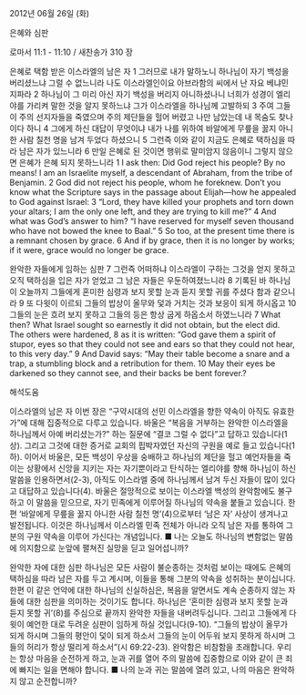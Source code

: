 2012년 06월 26일 (화)

은혜와 심판



로마서 11:1 - 11:10 / 새찬송가 310 장


은혜로 택함 받은 이스라엘의 남은 자
1 그러므로 내가 말하노니 하나님이 자기 백성을 버리셨느냐 그럴 수 없느니라 나도 이스라엘인이요 아브라함의 씨에서 난 자요 베냐민 지파라 2 하나님이 그 미리 아신 자기 백성을 버리지 아니하셨나니 너희가 성경이 엘리야를 가리켜 말한 것을 알지 못하느냐 그가 이스라엘을 하나님께 고발하되 3 주여 그들이 주의 선지자들을 죽였으며 주의 제단들을 헐어 버렸고 나만 남았는데 내 목숨도 찾나이다 하니 4 그에게 하신 대답이 무엇이냐 내가 나를 위하여 바알에게 무릎을 꿇지 아니한 사람 칠천 명을 남겨 두었다 하셨으니 5 그런즉 이와 같이 지금도 은혜로 택하심을 따라 남은 자가 있느니라 6 만일 은혜로 된 것이면 행위로 말미암지 않음이니 그렇지 않으면 은혜가 은혜 되지 못하느니라
1 I ask then: Did God reject his people? By no means! I am an Israelite myself, a descendant of Abraham, from the tribe of Benjamin. 2 God did not reject his people, whom he foreknew. Don’t you know what the Scripture says in the passage about Elijah―how he appealed to God against Israel: 3 “Lord, they have killed your prophets and torn down your altars; I am the only one left, and they are trying to kill me?” 4 And what was God’s answer to him? “I have reserved for myself seven thousand who have not bowed the knee to Baal.” 5 So too, at the present time there is a remnant chosen by grace. 6 And if by grace, then it is no longer by works; if it were, grace would no longer be grace.   

완악한 자들에게 임하는 심판
7 그런즉 어떠하냐 이스라엘이 구하는 그것을 얻지 못하고 오직 택하심을 입은 자가 얻었고 그 남은 자들은 우둔하여졌느니라 8 기록된 바 하나님이 오늘까지 그들에게 혼미한 심령과 보지 못할 눈과 듣지 못할 귀를 주셨다 함과 같으니라 9 또 다윗이 이르되 그들의 밥상이 올무와 덫과 거치는 것과 보응이 되게 하시옵고 10 그들의 눈은 흐려 보지 못하고 그들의 등은 항상 굽게 하옵소서 하였느니라
7 What then? What Israel sought so earnestly it did not obtain, but the elect did. The others were hardened, 8 as it is written: “God gave them a spirit of stupor, eyes so that they could not see and ears so that they could not hear, to this very day.” 9 And David says: “May their table become a snare and a trap, a stumbling block and a retribution for them. 10 May their eyes be darkened so they cannot see, and their backs be bent forever.?

해석도움





이스라엘의 남은 자 
이번 장은 “구약시대의 선민 이스라엘을 향한 약속이 아직도 유효한가”에 대해 집중적으로 다루고 있습니다. 바울은 “복음을 거부하는 완악한 이스라엘을 하나님께서 아예 버리셨는가?” 하는 질문에 “결코 그럴 수 없다”고 답하고 있습니다(1상). 그리고 그것에 대한 증거로 교회의 핍박자였던 자신의 구원을 예로 들고 있습니다(1하). 이어서 바울은, 모든 백성이 우상을 숭배하고 하나님의 제단을 헐고 예언자들을 죽이는 상황에서 신앙을 지키는 자는 자기뿐이라고 탄식하는 엘리야를 향해 하나님이 하신 말씀을 인용하면서(2-3), 아직도 이스라엘 중에 하나님께서 남겨 두신 자들이 많이 있다고 대답하고 있습니다(4). 바울은 절망적으로 보이는 이스라엘 백성의 완악함에도 불구하고 이 말씀을 믿으므로, 자기 민족에게 이루어질 하나님의 약속을 붙들고 있습니다. 한편 ‘바알에게 무릎을 꿇지 아니한 사람 칠천 명’(4)으로부터 ‘남은 자’ 사상이 생겨나고 발전됩니다. 이것은 하나님께서 이스라엘 민족 전체가 아니라 오직 남은 자를 통하여 그분의 구원 약속을 이루어 가신다는 개념입니다.
■ 나는 오늘도 하나님의 변함없는 말씀에 의지함으로 눈앞에 펼쳐진 실망을 딛고 일어섭니까?

완악한 자에 대한 심판
하나님은 모든 사람이 불순종하는 것처럼 보이는 때에도 은혜의 택하심을 따라 남은 자를 두고 계시며, 이들을 통해 그분의 약속을 성취하는 분이십니다. 한편 이 같은 언약에 대한 하나님의 신실하심은, 복음을 알면서도 계속 순종하지 않는 자들에 대한 심판을 의미하는 것이기도 합니다. 하나님은 ‘혼미한 심령과 보지 못할 눈과 듣지 못할 귀’(8)를 주심으로 끝까지 완악한 자들을 내버려두십니다. 그리고 그들에게 다윗이 예언한 대로 두려운 심판이 임하게 하실 것입니다(9-10). “그들의 밥상이 올무가 되게 하시며 그들의 평안이 덫이 되게 하소서 그들의 눈이 어두워 보지 못하게 하시며 그들의 허리가 항상 떨리게 하소서”(시 69:22-23). 완악함은 비참함을 초래합니다. 우리는 항상 마음을 순전하게 하고, 눈과 귀를 열어 주의 말씀에 집중함으로 이와 같이 큰 죄에 빠지는 일을 면해야 합니다.
■ 나의 눈과 귀는 말씀에 열려 있고, 나의 마음은 완악하지 않고 순전합니까?